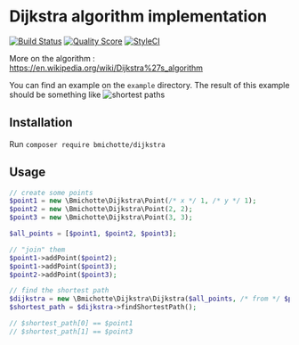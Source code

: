 # Dijkstra algorithm implementation

[![Build Status](https://img.shields.io/travis/bmichotte/dijkstra/master.svg?style=flat-square)](https://travis-ci.org/bmichotte/dijkstra)
[![Quality Score](https://img.shields.io/scrutinizer/g/bmichotte/dijkstra.svg?style=flat-square)](https://scrutinizer-ci.com/g/bmichotte/dijkstra)
[![StyleCI](https://styleci.io/repos/3245321/shield)](https://styleci.io/repos/3245321)

More on the algorithm : https://en.wikipedia.org/wiki/Dijkstra%27s_algorithm

You can find an example on the `example` directory. The result of this example should be something like
![shortest paths](https://github.com/bmichotte/dijkstra/blob/master/example/image.png)

## Installation

Run `composer require bmichotte/dijkstra`

## Usage

```php
// create some points
$point1 = new \Bmichotte\Dijkstra\Point(/* x */ 1, /* y */ 1);
$point2 = new \Bmichotte\Dijkstra\Point(2, 2);
$point3 = new \Bmichotte\Dijkstra\Point(3, 3);

$all_points = [$point1, $point2, $point3];

// "join" them
$point1->addPoint($point2);
$point1->addPoint($point3);
$point2->addPoint($point3);

// find the shortest path
$dijkstra = new \Bmichotte\Dijkstra\Dijkstra($all_points, /* from */ $point1, /* to */ $point3);
$shortest_path = $dijkstra->findShortestPath();

// $shortest_path[0] == $point1
// $shortest_path[1] == $point3
```
